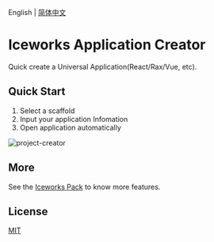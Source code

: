 English | [简体中文](./README.md)

# Iceworks Application Creator

Quick create a Universal Application(React/Rax/Vue, etc).

## Quick Start

1. Select a scaffold
2. Input your application Infomation
3. Open application automatically

![project-creator](https://img.alicdn.com/tfs/TB1hCMnJuT2gK0jSZFvXXXnFXXa-1378-874.gif)

## More

See the [Iceworks Pack](https://marketplace.visualstudio.com/items?itemName=iceworks-team.iceworks) to know more features.

## License

[MIT](https://github.com/ice-lab/iceworks/blob/master/LICENSE)

